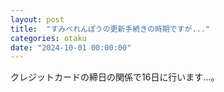 ```yaml
---
layout: post
title:  "すみぺれんぽうの更新手続きの時期ですが..."
categories: otaku
date: "2024-10-01 00:00:00"
---
```


クレジットカードの締日の関係で16日に行います...。

